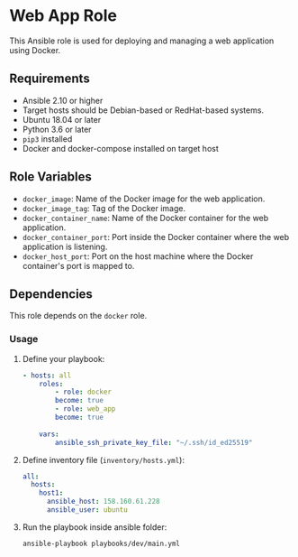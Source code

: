 # Web App Role

This Ansible role is used for deploying and managing a web application using Docker.

## Requirements

- Ansible 2.10 or higher
- Target hosts should be Debian-based or RedHat-based systems.
- Ubuntu 18.04 or later
- Python 3.6 or later
- `pip3` installed
- Docker and docker-compose installed on target host

## Role Variables

- `docker_image`: Name of the Docker image for the web application.
- `docker_image_tag`: Tag of the Docker image.
- `docker_container_name`: Name of the Docker container for the web application.
- `docker_container_port`: Port inside the Docker container where the web application is listening.
- `docker_host_port`: Port on the host machine where the Docker container's port is mapped to.

## Dependencies

This role depends on the `docker` role.


### Usage

1. Define your playbook:

    ```yaml
    - hosts: all
        roles:
            - role: docker
            become: true
            - role: web_app
            become: true
       
        vars:
            ansible_ssh_private_key_file: "~/.ssh/id_ed25519"
    ```

2. Define inventory file (`inventory/hosts.yml`):

    ```yaml
    all:
      hosts:
        host1:
          ansible_host: 158.160.61.228
          ansible_user: ubuntu
    ```

3. Run the playbook inside ansible folder:

    ```bash
    ansible-playbook playbooks/dev/main.yml
    ```
    
